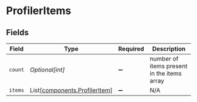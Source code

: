 # ProfilerItems


## Fields

| Field                                                                | Type                                                                 | Required                                                             | Description                                                          |
| -------------------------------------------------------------------- | -------------------------------------------------------------------- | -------------------------------------------------------------------- | -------------------------------------------------------------------- |
| `count`                                                              | *Optional[int]*                                                      | :heavy_minus_sign:                                                   | number of items present in the items array                           |
| `items`                                                              | List[[components.ProfilerItem](../../models/shared/profileritem.md)] | :heavy_minus_sign:                                                   | N/A                                                                  |